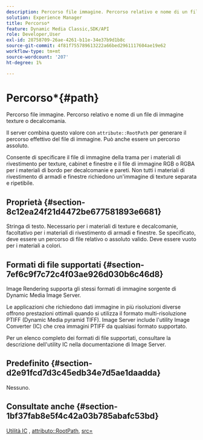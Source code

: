 ```yaml
---
description: Percorso file immagine. Percorso relativo e nome di un file di immagine texture o decalcomania.
solution: Experience Manager
title: Percorso*
feature: Dynamic Media Classic,SDK/API
role: Developer,User
exl-id: 28758709-26ae-4261-b11e-34e37b9d1b8c
source-git-commit: 4f81f755789613222a66bed2961117604ae19e62
workflow-type: tm+mt
source-wordcount: '207'
ht-degree: 1%

---
```


# Percorso*{#path}

Percorso file immagine. Percorso relativo e nome di un file di immagine texture o decalcomania.

Il server combina questo valore con `attribute::RootPath` per generare il percorso effettivo del file di immagine. Può anche essere un percorso assoluto.

Consente di specificare il file di immagine della trama per i materiali di rivestimento per texture, cabinet e finestre e il file di immagine RGB o RGBA per i materiali di bordo per decalcomanie e pareti. Non tutti i materiali di rivestimento di armadi e finestre richiedono un&#39;immagine di texture separata e ripetibile.

## Proprietà {#section-8c12ea24f21d4472be677581893e6681}

Stringa di testo. Necessario per i materiali di texture e decalcomanie, facoltativo per i materiali di rivestimento di armadi e finestre. Se specificato, deve essere un percorso di file relativo o assoluto valido. Deve essere vuoto per i materiali a colori.

## Formati di file supportati {#section-7ef6c9f7c72c4f03ae926d030b6c46d8}

Image Rendering supporta gli stessi formati di immagine sorgente di Dynamic Media Image Server.

Le applicazioni che richiedono dati immagine in più risoluzioni diverse offrono prestazioni ottimali quando si utilizza il formato multi-risoluzione PTIFF (Dynamic Media pyramid TIFF). Image Server include l&#39;utility Image Converter (IC) che crea immagini PTIFF da qualsiasi formato supportato.

Per un elenco completo dei formati di file supportati, consultare la descrizione dell&#39;utility IC nella documentazione di Image Server.

## Predefinito {#section-d2e91fcd7d3c45edb34e7d5ae1daadda}

Nessuno.

## Consultate anche {#section-1bf37fab8e5f4c42a03b785abafc53bd}

[Utilità IC](/help/aem-is-ir-api/is-api/is-utils/utilities/r-ic.md) , [attributo::RootPath](/help/aem-is-ir-api/ir-api/material-cat/image-rendering-api-ref/c-ir-material-catalog/c-ir-attributes-reference/r-ir-rootpath.md), [src=](/help/aem-is-ir-api/ir-api/http-protocol/image-rendering-api-ref/c-ir-http-protocol-ref/c-ir-http-protocol-command-reference/r-ir-src.md)
